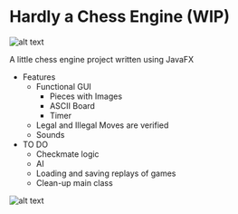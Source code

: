 # Hardly a Chess Engine (WIP)

![alt text](https://i7.uihere.com/icons/809/725/214/chess-colour-harry-knight-piece-potter-icon-bd623e447fac18f3c2fa8c723f66cc66.png)

A little chess engine project written using JavaFX
* Features
  * Functional GUI
    * Pieces with Images
    * ASCII Board
    * Timer
  * Legal and Illegal Moves are verified
  * Sounds
* TO DO
  * Checkmate logic
  * AI
  * Loading and saving replays of games
  * Clean-up main class
  
![alt text](https://i.imgur.com/dULZ8Zx.gif)

